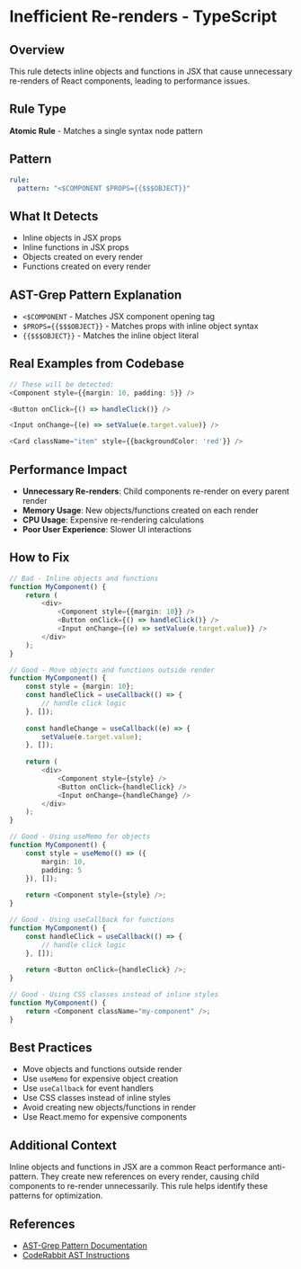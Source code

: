 # Inefficient Re-renders - TypeScript

## Overview
This rule detects inline objects and functions in JSX that cause unnecessary re-renders of React components, leading to performance issues.

## Rule Type
**Atomic Rule** - Matches a single syntax node pattern

## Pattern
```yaml
rule:
  pattern: "<$COMPONENT $PROPS={{$$$OBJECT}}"
```

## What It Detects
- Inline objects in JSX props
- Inline functions in JSX props
- Objects created on every render
- Functions created on every render

## AST-Grep Pattern Explanation
- `<$COMPONENT` - Matches JSX component opening tag
- `$PROPS={{$$$OBJECT}}` - Matches props with inline object syntax
- `{{$$$OBJECT}}` - Matches the inline object literal

## Real Examples from Codebase
```typescript
// These will be detected:
<Component style={{margin: 10, padding: 5}} />

<Button onClick={() => handleClick()} />

<Input onChange={(e) => setValue(e.target.value)} />

<Card className="item" style={{backgroundColor: 'red'}} />
```

## Performance Impact
- **Unnecessary Re-renders**: Child components re-render on every parent render
- **Memory Usage**: New objects/functions created on each render
- **CPU Usage**: Expensive re-rendering calculations
- **Poor User Experience**: Slower UI interactions

## How to Fix
```typescript
// Bad - Inline objects and functions
function MyComponent() {
    return (
        <div>
            <Component style={{margin: 10}} />
            <Button onClick={() => handleClick()} />
            <Input onChange={(e) => setValue(e.target.value)} />
        </div>
    );
}

// Good - Move objects and functions outside render
function MyComponent() {
    const style = {margin: 10};
    const handleClick = useCallback(() => {
        // handle click logic
    }, []);
    
    const handleChange = useCallback((e) => {
        setValue(e.target.value);
    }, []);
    
    return (
        <div>
            <Component style={style} />
            <Button onClick={handleClick} />
            <Input onChange={handleChange} />
        </div>
    );
}

// Good - Using useMemo for objects
function MyComponent() {
    const style = useMemo(() => ({
        margin: 10,
        padding: 5
    }), []);
    
    return <Component style={style} />;
}

// Good - Using useCallback for functions
function MyComponent() {
    const handleClick = useCallback(() => {
        // handle click logic
    }, []);
    
    return <Button onClick={handleClick} />;
}

// Good - Using CSS classes instead of inline styles
function MyComponent() {
    return <Component className="my-component" />;
}
```

## Best Practices
- Move objects and functions outside render
- Use `useMemo` for expensive object creation
- Use `useCallback` for event handlers
- Use CSS classes instead of inline styles
- Avoid creating new objects/functions in render
- Use React.memo for expensive components

## Additional Context
Inline objects and functions in JSX are a common React performance anti-pattern. They create new references on every render, causing child components to re-render unnecessarily. This rule helps identify these patterns for optimization.

## References
- [AST-Grep Pattern Documentation](https://ast-grep.github.io/guide/rule-config.html)
- [CodeRabbit AST Instructions](https://docs.coderabbit.ai/guides/review-instructions#abstract-syntax-tree-ast-based-instructions)
